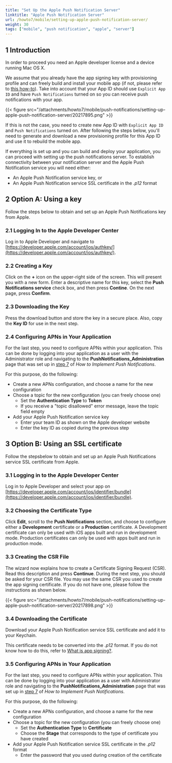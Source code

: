 ```yaml
---
title: "Set Up the Apple Push Notification Server"
linktitle: "Apple Push Notification Server"
url: /howto7/mobile/setting-up-apple-push-notification-server/
weight: 30
tags: ["mobile", "push notification", "apple", "server"]
---
```


## 1 Introduction

In order to proceed you need an Apple developer license and a device running Mac OS X.

We assume that you already have the app signing key with provisioning profile and can freely build and install your mobile app (if not, please refer to [this how-to](/howto7/mobile/publishing-a-mendix-hybrid-mobile-app-in-mobile-app-stores/)). Take into account that your App ID should use `Explicit App ID` and have `Push Notifications` turned on so you can receive push notifications with your app.

{{< figure src="/attachments/howto7/mobile/push-notifications/setting-up-apple-push-notification-server/20217895.png" >}}

If this is not the case, you need to create new App ID with `Explicit App ID` and `Push Notifications` turned on. After following the steps below, you'll need to generate and download a new provisioning profile for this App ID and use it to rebuild the mobile app.

If everything is set up and you can build and deploy your application, you can proceed with setting up the push notifications server. To establish connectivity between your notification server and the Apple Push Notification service you will need either:

* An Apple Push Notification service key, or
* An Apple Push Notification service SSL certificate in the *.p12* format

## 2 Option A: Using a key

Follow the steps below to obtain and set up an Apple Push Notifications key from Apple.

### 2.1 Logging In to the Apple Developer Center

Log in to Apple Developer and navigate to [https://developer.apple.com/account/ios/authkey/](https://developer.apple.com/account/ios/authkey/).

### 2.2 Creating a Key

Click on the **+** icon on the upper-right side of the screen. This will present you with a new form. Enter a descriptive name for this key, select the **Push Notifications service** check box, and then press **Contine**. On the next page, press **Confirm**.

### 2.3 Downloading the Key

Press the download button and store the key in a secure place. Also, copy the **Key ID** for use in the next step.

### 2.4 Configuring APNs in Your Application

For the last step, you need to configure APNs within your application. This can be done by logging into your application as a user with the Administrator role and navigating to the **PushNotifications_Administration** page that was set up in [step 7](/howto7/mobile/implementation-guide/#setting) of *How to Implement Push Notifications*.

For this purpose, do the following:

* Create a new APNs configuration, and choose a name for the new configuration
* Choose a topic for the new configuration (you can freely choose one)
  *	Set the **Authentication Type** to **Token**
  * If you receive a "topic disallowed" error message, leave the topic field empty
* Add your Apple Push Notification service key
  *	Enter your team ID as shown on the Apple developer website
  *	Enter the key ID as copied during the previous step

## 3 Option B: Using an SSL certificate

Follow the stepsbelow to obtain and set up an Apple Push Notifications service SSL certificate from Apple.

### 3.1 Logging in to the Apple Developer Center

Log in to Apple Developer and select your app on [https://developer.apple.com/account/ios/identifier/bundle](https://developer.apple.com/account/ios/identifier/bundle).

### 3.2 Choosing the Certificate Type

Click **Edit**, scroll to the **Push Notifications** section, and choose to configure either a **Development** certificate or a **Production** certificate. A Development certificate can only be used with iOS apps built and run in development mode. Production certificates can only be used with apps built and run in production mode.

### 3.3 Creating the CSR File

The wizard now explains how to create a Certificate Signing Request (CSR). Read this description and press **Continue**. During the next step, you should be asked for your CSR file. You may use the same CSR you used to create the app signing certificate. If you do not have one, please follow the instructions as shown below.

{{< figure src="/attachments/howto7/mobile/push-notifications/setting-up-apple-push-notification-server/20217898.png" >}}

### 3.4 Downloading the Certificate

Download your Apple Push Notification service SSL certificate and add it to your Keychain.

This certificate needs to be converted into the *.p12* format. If you do not know how to do this, refer to [What is app signing?](https://developer.apple.com/library/ios/documentation/IDEs/Conceptual/AppDistributionGuide/MaintainingCertificates/MaintainingCertificates.html).

### 3.5 Configuring APNs in Your Application

For the last step, you need to configure APNs within your application. This can be done by logging into your application as a user with Administrator role and navigating to the **PushNotifications_Administration** page that was set up in [step 7](/howto7/mobile/implementation-guide/#setting) of *How to Implement Push Notifications*.

For this purpose, do the following:

* Create a new APNs configuration, and choose a name for the new configuration
* Choose a topic for the new configuration (you can freely choose one)
  *	Set the **Authentication Type** to **Certificate**
  *	Choose the **Stage** that corresponds to the type of certificate you have created
* Add your Apple Push Notification service SSL certificate in the *.p12* format
  *	Enter the password that you used during creation of the certificate
